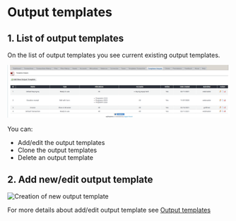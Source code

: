 # Output templates

## 1. List of output templates

On the list of output templates you see current existing output templates.

![List of output templates](../../.gitbook/assets/admin_outtemplates%20%281%29.png)

You can:

* Add/edit the output templates
* Clone the output templates
* Delete an output template

## 2. Add new/edit output template

![Creation of new output template](../../.gitbook/assets/templates_out_1%20%281%29.png)

For more details about add/edit output template see [Output templates](../the-user-side/templates.md)

